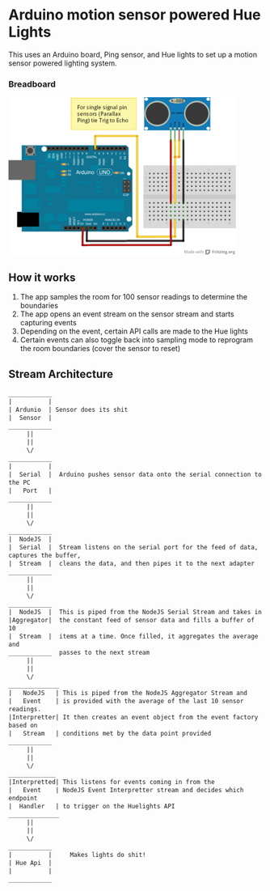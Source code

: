 # Arduino motion sensor powered Hue Lights
This uses an Arduino board, Ping sensor, and Hue lights to set up a motion sensor powered lighting system.

### Breadboard
<img src="https://github.com/rwaldron/johnny-five/raw/master/docs/breadboard/ping.png" width="450" />

## How it works

1. The app samples the room for 100 sensor readings to determine the boundaries
2. The app opens an event stream on the sensor stream and starts capturing events
3. Depending on the event, certain API calls are made to the Hue lights
4. Certain events can also toggle back into sampling mode to reprogram the room boundaries (cover the sensor to reset)

## Stream Architecture

```
____________
|          |
| Ardunio  | Sensor does its shit
|  Sensor  |
____________
     ||
     ||
     \/
____________
|          |
|  Serial  |  Arduino pushes sensor data onto the serial connection to the PC
|   Port   |
____________
     ||
     ||
     \/
____________
|  NodeJS  |
|  Serial  |  Stream listens on the serial port for the feed of data, captures the buffer,
|  Stream  |  cleans the data, and then pipes it to the next adapter
____________
     ||
     ||
     \/
____________
|  NodeJS  |  This is piped from the NodeJS Serial Stream and takes in
|Aggregator|  the constant feed of sensor data and fills a buffer of 10
|  Stream  |  items at a time. Once filled, it aggregates the average and
____________  passes to the next stream
     ||
     ||
     \/
______________
|   NodeJS   | This is piped from the NodeJS Aggregator Stream and
|   Event    | is provided with the average of the last 10 sensor readings.
|Interpretter| It then creates an event object from the event factory based on
|   Stream   | conditions met by the data point provided
____________
     ||
     ||
     \/
_____________
|Interpretted| This listens for events coming in from the
|   Event    | NodeJS Event Interpretter stream and decides which endpoint
|  Handler   | to trigger on the Huelights API
______________
     ||
     ||
     \/
____________
|          |     Makes lights do shit!
| Hue Api  |
|          |
____________

```
